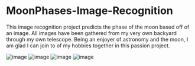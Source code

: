 # MoonPhases-Image-Recognition
This image recognition project predicts the phase of the moon based off of an image. All images have been gathered from my very own backyard through my own telescope. Being an enjoyer of astronomy and the moon, I am glad I can join to of my hobbies together in this passion project. 

![image](https://github.com/user-attachments/assets/6c77608b-74c8-492d-948b-c75d79b43fbd)
![image](https://github.com/user-attachments/assets/740ee972-ad56-434f-b043-af634f3a083e)
![image](https://github.com/user-attachments/assets/c7e41227-1f92-46cb-a0ae-cd7c31966e80)
![image](https://github.com/user-attachments/assets/3610b7f5-aee4-4d0f-ae13-999d733efc56)

